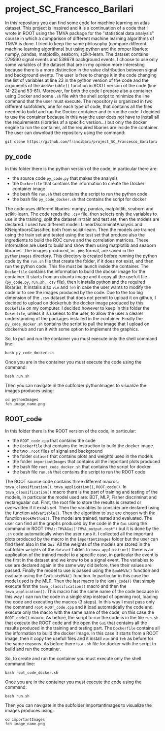 # project_SC_Francesco_Barilari
In this repository you can find some code for machine learning on atlas dataset. This project is inspired and it is a continuation of a code that I wrote in ROOT using the TMVA package for the "statistical data analysis" course in which a comparison of different machine learning algorithms of TMVA is done. I tried to keep the same philosophy (compare different machine learning algorithms) but using python and the proper libaries: numpy, pandas, matplotlib, seaborn, scikit-learn. 
The dataset contains 279560 signal events and 538678 background events. I choose to use only some variables of the dataset that are in my opinion more interesting because there is a more distinction in the value distribution between signal and background events. The user is free to change it in the code changing the list of variables at line 23 in the python version of the code and the arguments of the `AddVariable()` function in ROOT version of the code (line 14-22 and 53-61).
Moreover, for both the code I prepare also a container using Docker and some `.sh` file with the shell script to minimize the line command that the user must execute. The repository is organized in two different subfolders, one for each type of code, that contains all the files needed to build and run the Docker container and to run the code. I decided to use the container because in this way the user does not have to install all the requirements (libraries af a specific version...) but only the docker engine to run the container, all the required libaries are inside the container.
The user can download the repository using the command:


````````````````````````````````````````````````````````
git clone https://github.com/francibari/project_SC_Francesco_Barilari
````````````````````````````````````````````````````````


## py_code
In this folder there is the python version of the code, in particular there are:
- the source code `py_code.py` that makes the analysis
- the `Dockerfile` that contains the information to create the Docker container image
- the bash file `run.sh` that contains the script to run the python code
- the bash file `py_code_docker.sh` that contains the script for docker

The code uses different libaries: numpy, pandas, matplotlib, seaborn and scikit-learn. The code reads the `.csv` file, then selects only the variables to use in the training, split the dataset in train and test set, then the models are declared. I used two different model: LinearDiscriminatAnalysis and KNeightborsClassifier, both from scikit-learn. Then the models are trained using the train set and tested using the test set that produce also the ingredients to build the ROC curve and the correlation matrices. These information are used to build and show them using matplotlib and seaborn libraries. The images produced, in `.png` format, are saved in the `pythonImages` directory. This directory is created before running the python code by the `run.sh` file that create the folder, if it does not exist, and then run the python code. This file must be launch inside the container.
The `Dockerfile` contains the information to build the docker image for the container. It starts from an ubuntu image and it copy all the usefull file (`py_code.py`, `run.sh`, `.csv` file), then it installs python and the required libraries. It installs also `vim` and `feh` in case the user wants to modify the code or to see the images produced by the code. Due to the too big dimension of the `.csv` dataset that does not permit to upload it on github, I decided to upload on dockerhub the docker image produced by this `Dockefile` on my computer. I decided however to keep in this folder the `Dokerfile`, unless it is useless to the user, to allow the user a clearer understanding of the packages installed in the container.
Finally the `py_code_docker.sh` contains the script to pull the image that I upload on dockerhub and run it with some option to implement the graphics.

So, to pull and run the container you must execute only the shell command line:
````````````````````````````````````````````````````````
bash py_code_docker.sh
````````````````````````````````````````````````````````

Once you are in the container you must execute the code using the command:
````````````````````````````````````````````````````````
bash run.sh
````````````````````````````````````````````````````````

Then you can navigate in the subfolder pythonImages to visualize the images produces using:
````````````````````````````````````````````````````````
cd pythonImages
feh image_name.png
````````````````````````````````````````````````````````


## ROOT_code
In this folder there is the ROOT version of the code, in particular:
- the `ROOT_code.cpp` that contains the code
- the `Dockerfile` that contains the instruction to build the docker image
- the two `.root` files of signal and background
- the folder `dataset` that contains plots and weights used in the models
- the folder `importantImages` that contains all the important plots produced
- the bash file `root_code_docker.sh` that contains the script for docker
- the bash file `run.sh` that contains the script to run the ROOT code

The ROOT source code contains three different macros: `tmva_classification()`, `tmva_application()`, `ROOT_code()`.
In `tmva_classification()` macro there is the part of training and testing of the models, in particular the model used are: BDT, MLP, Fisher discriminat and rectangualar cut. First, the root file to store the results is created or overwritten if it exists yet. Then the variables to consider are declared using the function `AddVariable()`. Then the algorithm to use are chosen with the function `BookMethod()`. The model are trained, tested and evaluated. The user can find all the graphs produced by the code in the `Gui` using the command in ROOT `TMVA::TMVAGui("TMVA_output.root")` but it is done by the `.sh` code automatically when the user runs it. I collected all the important plots produced by the macro in the `importantImages` folder but the user can find them also in the `Gui`. All the weights of the models are stored in the subfolder `weights` of the `dataset` folder.
In `tmva_application()` there is an application of the trained model to a specific case, in particular the event is the first in the dataset and we know to be a signal event. The variables to use are declared again in the same way did before, then their values are passed. Finally the model to use is passed using the `BookMVA()` function and evaluate using the `EvaluateMVA()` function. In particular in this case the model used is the MLP.
Then the last macro is the `ROOT_code()` that simply execute first the `tmva_classification()` macro and then the `tmva_application()`. This macro has the same name of the code because in this way I can run the code in a single step instead of opening root, loading the code and executing the macros (3 steps). In this way I must pass only the command `root ROOT_code.cpp` and it load automatically the code and execute only the macro with the same name of the code, on this case the `ROOT_code()` macro.
As before, the script to run the code is in the file `run.sh` that execute the ROOT code and the open the `Gui` that contains all the results produced in the training and testing part.
The `Dockerfile` contains all the information to build the docker image. In this case it starts from a ROOT image, then it copy the usefull files and it install `vim` and `feh` as before for the same reasons. As before there is a `.sh` file for docker with the script to build and run the container.

So, to create and run the container you must execute only the shell command line:
````````````````````````````````````````````````````````
bash root_code_docker.sh
````````````````````````````````````````````````````````

Once you are in the container you must execute the code using the command:
````````````````````````````````````````````````````````
bash run.sh
````````````````````````````````````````````````````````

Then you can navigate in the subfolder importantImages to visualize the images produces using:
````````````````````````````````````````````````````````
cd importantImages
feh image_name.png
````````````````````````````````````````````````````````


